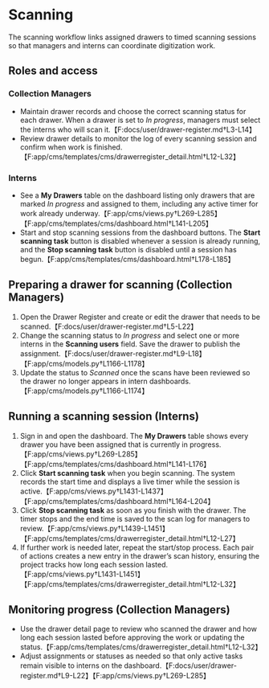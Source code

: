 # Scanning

The scanning workflow links assigned drawers to timed scanning sessions so that managers and interns can coordinate digitization work.

## Roles and access

### Collection Managers
- Maintain drawer records and choose the correct scanning status for each drawer. When a drawer is set to *In progress*, managers must select the interns who will scan it.【F:docs/user/drawer-register.md†L3-L14】
- Review drawer details to monitor the log of every scanning session and confirm when work is finished.【F:app/cms/templates/cms/drawerregister_detail.html†L12-L32】

### Interns
- See a **My Drawers** table on the dashboard listing only drawers that are marked *In progress* and assigned to them, including any active timer for work already underway.【F:app/cms/views.py†L269-L285】【F:app/cms/templates/cms/dashboard.html†L141-L205】
- Start and stop scanning sessions from the dashboard buttons. The **Start scanning task** button is disabled whenever a session is already running, and the **Stop scanning task** button is disabled until a session has begun.【F:app/cms/templates/cms/dashboard.html†L178-L185】

## Preparing a drawer for scanning (Collection Managers)
1. Open the Drawer Register and create or edit the drawer that needs to be scanned.【F:docs/user/drawer-register.md†L5-L22】
2. Change the scanning status to *In progress* and select one or more interns in the **Scanning users** field. Save the drawer to publish the assignment.【F:docs/user/drawer-register.md†L9-L18】【F:app/cms/models.py†L1166-L1178】
3. Update the status to *Scanned* once the scans have been reviewed so the drawer no longer appears in intern dashboards.【F:app/cms/models.py†L1166-L1174】

## Running a scanning session (Interns)
1. Sign in and open the dashboard. The **My Drawers** table shows every drawer you have been assigned that is currently in progress.【F:app/cms/views.py†L269-L285】【F:app/cms/templates/cms/dashboard.html†L141-L176】
2. Click **Start scanning task** when you begin scanning. The system records the start time and displays a live timer while the session is active.【F:app/cms/views.py†L1431-L1437】【F:app/cms/templates/cms/dashboard.html†L164-L204】
3. Click **Stop scanning task** as soon as you finish with the drawer. The timer stops and the end time is saved to the scan log for managers to review.【F:app/cms/views.py†L1439-L1451】【F:app/cms/templates/cms/drawerregister_detail.html†L12-L27】
4. If further work is needed later, repeat the start/stop process. Each pair of actions creates a new entry in the drawer’s scan history, ensuring the project tracks how long each session lasted.【F:app/cms/views.py†L1431-L1451】【F:app/cms/templates/cms/drawerregister_detail.html†L12-L32】

## Monitoring progress (Collection Managers)
- Use the drawer detail page to review who scanned the drawer and how long each session lasted before approving the work or updating the status.【F:app/cms/templates/cms/drawerregister_detail.html†L12-L32】
- Adjust assignments or statuses as needed so that only active tasks remain visible to interns on the dashboard.【F:docs/user/drawer-register.md†L9-L22】【F:app/cms/views.py†L269-L285】
